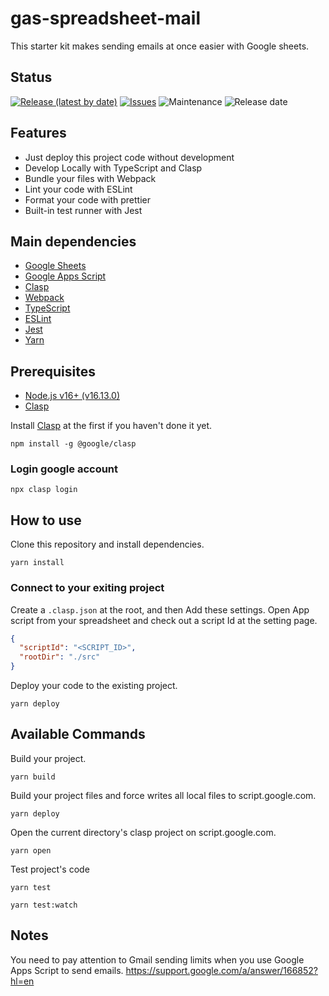 # gas-spreadsheet-mail

This starter kit makes sending emails at once easier with Google sheets.

## Status

[![Release (latest by date)](https://img.shields.io/github/v/release/Kazuki-tam/gas-spreadsheet-mail)](https://github.com/Kazuki-tam/gas-spreadsheet-mail/releases/tag/v0.0.1)
[![Issues](https://img.shields.io/github/issues/Kazuki-tam/gas-spreadsheet-mail)](https://github.com/Kazuki-tam/gas-spreadsheet-mail/issues)
![Maintenance](https://img.shields.io/maintenance/yes/2022)
![Release date](https://img.shields.io/github/release-date/Kazuki-tam/gas-spreadsheet-mail)

## Features
- Just deploy this project code without development 
- Develop Locally with TypeScript and Clasp
- Bundle your files with Webpack
- Lint your code with ESLint
- Format your code with prettier
- Built-in test runner with Jest

## Main dependencies

- [Google Sheets](https://www.google.com/intl/en/sheets/about/)
- [Google Apps Script](https://workspace.google.co.jp/intl/ja/products/apps-script/)
- [Clasp](https://github.com/google/clasp)
- [Webpack](https://webpack.js.org/)
- [TypeScript](https://www.typescriptlang.org/)
- [ESLint](https://eslint.org/)
- [Jest](https://jestjs.io/)
- [Yarn](https://yarnpkg.com/)

## Prerequisites

- [Node.js v16+ (v16.13.0)](https://nodejs.org/en/)
- [Clasp](https://github.com/google/clasp)

Install [Clasp](https://github.com/google/clasp) at the first if you haven't done it yet.

```shell
npm install -g @google/clasp
```

### Login google account

```shell
npx clasp login
```

## How to use

Clone this repository and install dependencies.

```shell
yarn install
```

### Connect to your exiting project

Create a `.clasp.json` at the root, and then Add these settings.
Open App script from your spreadsheet and check out a script Id at the setting page.

```json
{
  "scriptId": "<SCRIPT_ID>",
  "rootDir": "./src"
}
```

Deploy your code to the existing project.

```shell
yarn deploy
```

## Available Commands

Build your project.

```shell
yarn build
```

Build your project files and force writes all local files to script.google.com.

```shell
yarn deploy
```

Open the current directory's clasp project on script.google.com.

```shell
yarn open
```

Test project's code

```shell
yarn test
```

```shell
yarn test:watch
```

## Notes
You need to pay attention to Gmail sending limits when you use Google Apps Script to send emails.
https://support.google.com/a/answer/166852?hl=en